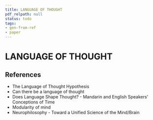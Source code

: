 ```yaml
---
title: LANGUAGE OF THOUGHT
pdf_relpath: null
status: todo
tags:
- gen-from-ref
- paper
---
```


# LANGUAGE OF THOUGHT

## References

- The Language of Thought Hypothesis
- Can there be a language of thought
- Does Language Shape Thought? - Mandarin and English Speakers' Conceptions of Time
- Modularity of mind
- Neurophilosophy - Toward a Unified Science of the Mind/Brain
